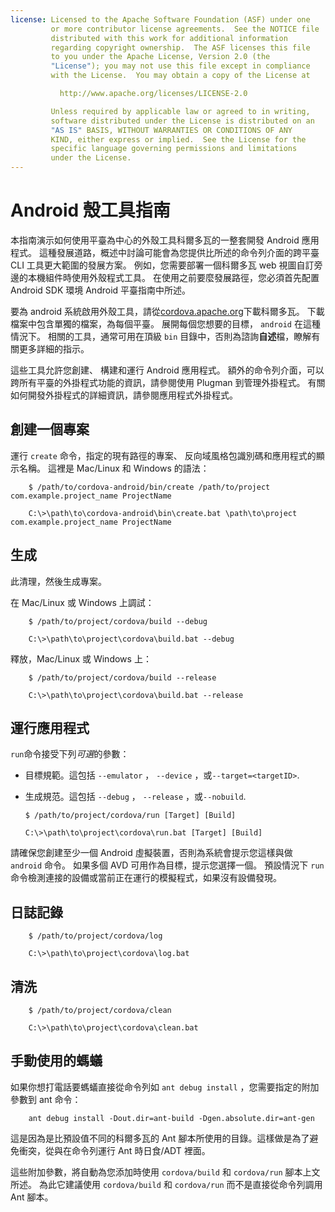 ```yaml
---
license: Licensed to the Apache Software Foundation (ASF) under one
         or more contributor license agreements.  See the NOTICE file
         distributed with this work for additional information
         regarding copyright ownership.  The ASF licenses this file
         to you under the Apache License, Version 2.0 (the
         "License"); you may not use this file except in compliance
         with the License.  You may obtain a copy of the License at

           http://www.apache.org/licenses/LICENSE-2.0

         Unless required by applicable law or agreed to in writing,
         software distributed under the License is distributed on an
         "AS IS" BASIS, WITHOUT WARRANTIES OR CONDITIONS OF ANY
         KIND, either express or implied.  See the License for the
         specific language governing permissions and limitations
         under the License.
---
```


# Android 殼工具指南

本指南演示如何使用平臺為中心的外殼工具科爾多瓦的一整套開發 Android 應用程式。 這種發展道路，概述中討論可能會為您提供比所述的命令列介面的跨平臺 CLI 工具更大範圍的發展方案。 例如，您需要部署一個科爾多瓦 web 視圖自訂旁邊的本機組件時使用外殼程式工具。 在使用之前要麼發展路徑，您必須首先配置 Android SDK 環境 Android 平臺指南中所述。

要為 android 系統啟用外殼工具，請從[cordova.apache.org][1]下載科爾多瓦。 下載檔案中包含單獨的檔案，為每個平臺。 展開每個您想要的目標， `android` 在這種情況下。 相關的工具，通常可用在頂級 `bin` 目錄中，否則為諮詢**自述**檔，瞭解有關更多詳細的指示。

 [1]: http://cordova.apache.org

這些工具允許您創建、 構建和運行 Android 應用程式。 額外的命令列介面，可以跨所有平臺的外掛程式功能的資訊，請參閱使用 Plugman 到管理外掛程式。 有關如何開發外掛程式的詳細資訊，請參閱應用程式外掛程式。

## 創建一個專案

運行 `create` 命令，指定的現有路徑的專案、 反向域風格包識別碼和應用程式的顯示名稱。 這裡是 Mac/Linux 和 Windows 的語法：

        $ /path/to/cordova-android/bin/create /path/to/project com.example.project_name ProjectName
    
        C:\>\path\to\cordova-android\bin\create.bat \path\to\project com.example.project_name ProjectName
    

## 生成

此清理，然後生成專案。

在 Mac/Linux 或 Windows 上調試：

        $ /path/to/project/cordova/build --debug
    
        C:\>\path\to\project\cordova\build.bat --debug
    

釋放，Mac/Linux 或 Windows 上：

        $ /path/to/project/cordova/build --release
    
        C:\>\path\to\project\cordova\build.bat --release
    

## 運行應用程式

`run`命令接受下列*可選*的參數：

*   目標規範。這包括 `--emulator` ， `--device` ，或`--target=<targetID>`.

*   生成規范。這包括 `--debug` ， `--release` ，或`--nobuild`.
    
        $ /path/to/project/cordova/run [Target] [Build]
        
        C:\>\path\to\project\cordova\run.bat [Target] [Build]
        

請確保您創建至少一個 Android 虛擬裝置，否則為系統會提示您這樣與做 `android` 命令。 如果多個 AVD 可用作為目標，提示您選擇一個。 預設情況下 `run` 命令檢測連接的設備或當前正在運行的模擬程式，如果沒有設備發現。

## 日誌記錄

        $ /path/to/project/cordova/log
    
        C:\>\path\to\project\cordova\log.bat
    

## 清洗

        $ /path/to/project/cordova/clean
    
        C:\>\path\to\project\cordova\clean.bat
    

## 手動使用的螞蟻

如果你想打電話要螞蟻直接從命令列如 `ant debug install` ，您需要指定的附加參數到 ant 命令：

        ant debug install -Dout.dir=ant-build -Dgen.absolute.dir=ant-gen
    

這是因為是比預設值不同的科爾多瓦的 Ant 腳本所使用的目錄。這樣做是為了避免衝突，從與在命令列運行 Ant 時日食/ADT 裡面。

這些附加參數，將自動為您添加時使用 `cordova/build` 和 `cordova/run` 腳本上文所述。 為此它建議使用 `cordova/build` 和 `cordova/run` 而不是直接從命令列調用 Ant 腳本。